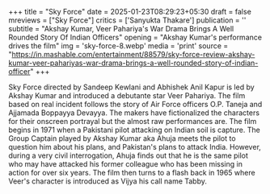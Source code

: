 +++
title = "Sky Force"
date = 2025-01-23T08:29:23+05:30
draft = false
mreviews = ["Sky Force"]
critics = ['Sanyukta Thakare']
publication = ''
subtitle = "Akshay Kumar, Veer Pahariya's War Drama Brings A Well Rounded Story Of Indian Officers"
opening = "Akshay Kumar's performance drives the film"
img = 'sky-force-8.webp'
media = 'print'
source = "https://in.mashable.com/entertainment/88579/sky-force-review-akshay-kumar-veer-pahariyas-war-drama-brings-a-well-rounded-story-of-indian-officer"
+++

Sky Force directed by Sandeep Kewlani and Abhishek Anil Kapur is led by Akshay Kumar and introduced a debutante star Veer Pahariya. The film based on real incident follows the story of Air Force officers O.P. Taneja and Ajjamada Boppayya Devayya. The makers have fictionalized the characters for their onscreen portrayal but the almost raw performances are. The film begins in 1971 when a Pakistani pilot attacking on Indian soil is capture. The Group Captain played by Akshay Kumar aka Ahuja meets the pilot to question him about his plans, and Pakistan's plans to attack India. However, during a very civil interrogation, Ahuja finds out that he is the same pilot who may have attacked his former colleague who has been missing in action for over six years. The film then turns to a flash back in 1965 where Veer's character is introduced as Vijya his call name Tabby.
